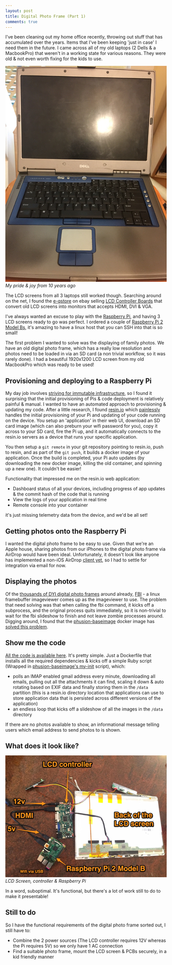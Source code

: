 ```yaml
---
layout: post
title: Digital Photo Frame (Part 1)
comments: true
---
```


I've been cleaning out my home office recently, throwing out stuff that has accumulated over the years. Items that I've been keeping 'just in case' I need them in the future. I came across all of my old laptops (2 Dells & a MacbookPro) that weren't in a working state for various reasons. They were old & not even worth fixing for the kids to use.


![Old Dell Laptop](/images/2016_02_old_dell_laptop.jpg)
<em>My pride & joy from 10 years ago</em>

The LCD screens from all 3 laptops still worked though. Searching around on the net, I found the [e-qstore](http://www.ebay.com.au/usr/e-qstore) on ebay selling [LCD Controller Boards](http://www.ebay.com.au/itm/121059321784) that convert old LCD screens into monitors that accepts HDMI, DVI & VGA. 

I've always wanted an excuse to play with the [Raspberry Pi](https://www.raspberrypi.org/), and having 3 LCD screens ready to go was perfect. I ordered a couple of [Raspberry Pi 2 Model Bs](http://littlebirdelectronics.com.au/products/raspberry-pi-2-model-b-2), it's amazing to have a linux host that you can SSH into that is so small!

The first problem I wanted to solve was the displaying of family photos. We have an old digital photo frame, which has a really low resolution and photos need to be loaded in via an SD card (a non trivial workflow, so it was rarely done). I had a beautiful 1920x1200 LCD screen from my old MacbookPro which was ready to be used!

## Provisioning and deploying to a Raspberry Pi

My day job involves [striving for immutable infrastructure](http://www.slideshare.net/PeterLeschev/how-atlassians-build-engineering-team-has-scaled-to-150k-builds-per-month-and-beyond-puppetconf-2015), so I found it surprising that the initial provisioning of Pis & code deployment is relatively painful & manual. I wanted to have an automated approach to provisioning & updating my code. After a little research, I found [resin.io](https://resin.io/) which [painlessly](http://docs.resin.io/#/pages/installing/gettingStarted.md) handles the initial provisioning of your Pi and updating of your code running on the device. You setup an 'application' in their web UI, download an SD card image (which can also preburn your wifi password for you), copy it across to your SD card, fire the Pi up, and it automatically connects to the resin.io servers as a device that runs your specific application. 

You then setup a ``git remote`` in your git repository pointing to resin.io, push to resin, and as part of the ``git push``, it builds a docker image of your application. Once the build is completed, your Pi auto updates (by downloading the new docker image, killing the old container, and spinning up a new one). It couldn't be easier!

Functionality that impressed me on the resin.io web application:

* Dashboard status of all your devices, including progress of app updates & the commit hash of the code that is running
* View the logs of your application in real time
* Remote console into your container

it's just missing telemetry data from the device, and we'd be all set!

## Getting photos onto the Raspberry Pi

I wanted the digital photo frame to be easy to use. Given that we're an Apple house, sharing photos from our iPhones to the digital photo frame via AirDrop would have been ideal. Unfortunately, it doesn't look like anyone has implemented a non-iOS AirDrop [client yet](http://stackoverflow.com/a/11794768), so I had to settle for integration via email for now.

## Displaying the photos

Of the [thousands of DYI digital photo frames](https://www.google.com/search?q=digital+photo+frame+fbi) around already, [FBI](http://manpages.ubuntu.com/manpages/gutsy/man1/fbi.1.html) - a linux framebuffer imageviewer comes up as the imageviewer to use. The problem that need solving was that when calling the fbi command, it kicks off a subprocess, and the original process quits immediately, so it is non-trivial to wait for the fbi slideshow to finish and not leave zombie processes around. Digging around, I found that the [phusion-baseimage](https://hub.docker.com/r/phusion/baseimage/) docker image has [solved this problem](https://blog.phusion.nl/2015/01/20/docker-and-the-pid-1-zombie-reaping-problem/). 

## Show me the code

 [All the code is available here](https://github.com/pleschev/digital_photo_frame). It's pretty simple. Just a Dockerfile that installs all the required dependencies & kicks off a simple Ruby script (Wrapped in [phusion-baseimage's my-init](https://github.com/phusion/baseimage-docker/blob/master/image/bin/my_init) script), which:

* polls an IMAP enabled gmail address every minute, downloading all emails, pulling out all the attachments it can find, scaling it down & auto rotating based on EXIF data and finally storing them in the ``/data`` partition (this is a resin.io directory location that applications can use to store application data that is persisted across different versions of the application)
* an endless loop that kicks off a slideshow of all the images in the ``/data`` directory

If there are no photos available to show, an informational message telling users which email address to send photos to is shown.

## What does it look like?

![LCD Screen, controller & Raspberry Pi](/images/2016_02_lcd_controller_and_pi.jpg)
<em>LCD Screen, controller & Raspberry Pi</em>

In a word, suboptimal. It's functional, but there's a lot of work still to do to make it presentable!

## Still to do

So I have the functional requirements of the digital photo frame sorted out, I still have to:

* Combine the 2 power sources (The LCD controller requires 12V whereas the Pi requires 5V) so we only have 1 AC connection
* Find a suitable photo frame, mount the LCD screen & PCBs securely, in a kid friendly manner

